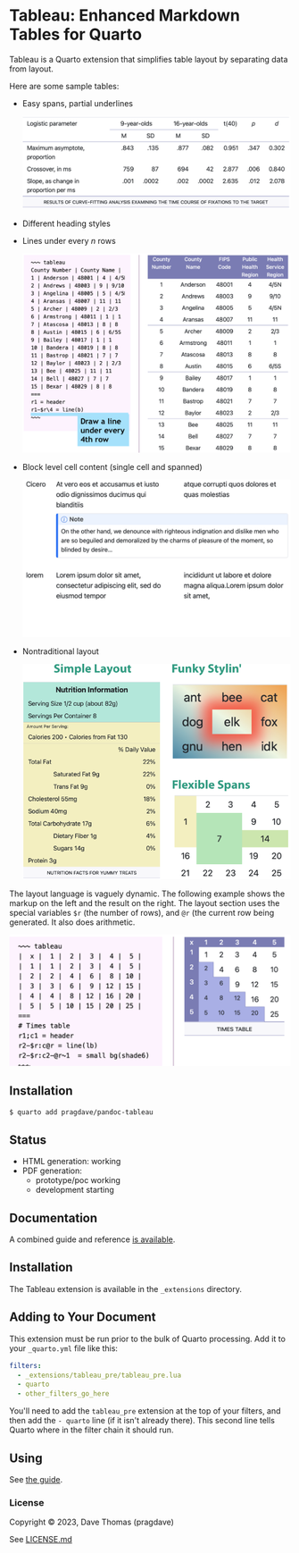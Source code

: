# Tableau: Enhanced Markdown Tables for Quarto

Tableau is a Quarto extension that simplifies table layout by separating
data from layout.

Here are some sample tables:

* Easy spans, partial underlines

  ![An APA Style table](README_ASSETS/apa.png)

* Different heading styles
* Lines under every _n_ rows

  ![County data](README_ASSETS/counties.png)

* Block level cell content (single cell and spanned)

  ![Lorem](README_ASSETS/lorem.png)

* Nontraditional layout

  ![Various layouts](README_ASSETS/funky.png)

The layout language is vaguely dynamic. The following example shows the
markup on the left and the result on the right. The layout section uses
the special variables `$r` (the number of rows), and `@r` (the current
row being generated. It also does arithmetic.

![Multiplication table](README_ASSETS/times-table.png)

## Installation

~~~
$ quarto add pragdave/pandoc-tableau
~~~

## Status

* HTML generation: working
* PDF generation:
  * prototype/poc working
  * development starting

## Documentation

A combined guide and reference [is available](https://pragdave.github.io/pandoc-tableau/tableau-guide.html).

## Installation

The Tableau extension is available in the `_extensions` directory.

## Adding to Your Document

This extension must be run prior to the bulk of Quarto processing. Add
it to your `_quarto.yml` file like this:

~~~ yml
filters:
  - _extensions/tableau_pre/tableau_pre.lua
  - quarto
  - other_filters_go_here
~~~

You'll need to add the `tableau_pre` extension at the top of your
filters, and then add the `- quarto` line (if it isn't already there).
This second line tells Quarto where in the filter chain it should run.

## Using

See [the guide](https://pragdave.github.io/pandoc-tableau/tableau-guide.html).

### License

Copyright © 2023, Dave Thomas (pragdave)

See [LICENSE.md](./LICENSE.md)
